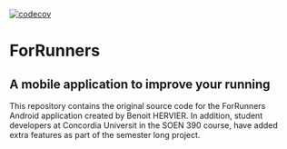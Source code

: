 [![codecov](https://codecov.io/gh/tanyamultani/ForRunnersSoen390/branch/master/graph/badge.svg?token=tfG4K0KyGl)](https://codecov.io/gh/tanyamultani/ForRunnersSoen390)

# ForRunners
## A mobile application to improve your running

This repository contains the original source code for the ForRunners Android application created by Benoit HERVIER. In addition, student developers at Concordia Universit in the SOEN 390 course, have added extra features as part of the semester long project.
